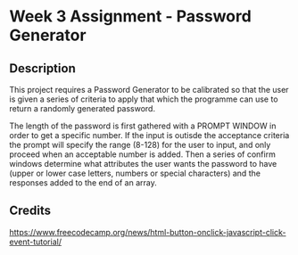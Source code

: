 # Week 3 Assignment - Password Generator

## Description

This project requires a Password Generator to be calibrated so that the user is given a series of criteria to apply that which the programme can use to return a randomly generated password.

The length of the password is first gathered with a PROMPT WINDOW in order to get a specific number. If the input is outisde the acceptance criteria the prompt will specify the range (8-128) for the user to input, and only proceed when an acceptable number is added. Then a series of confirm windows determine what attributes the user wants the password to have (upper or lower case letters, numbers or special characters) and the responses added to the end of an array. 

## Credits

https://www.freecodecamp.org/news/html-button-onclick-javascript-click-event-tutorial/
